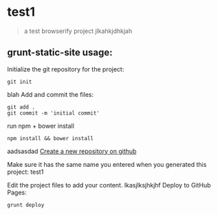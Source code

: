# test1
> a test browserify project
jlkahkjdhkjah
## grunt-static-site usage:
Initialize the git repository for the project:
```
git init
```
blah
Add and commit the files:
```
git add .
git commit -m 'initial commit'
```

run npm + bower install
```
npm install && bower install
```
aadsasdad
[Create a new repository on github](http://github.com/new)

Make sure it has the same name you entered when you generated this project: test1

Edit the project files to add your content.
lkasjlksjhkjhf
Deploy to GitHub Pages:
```
grunt deploy
```
